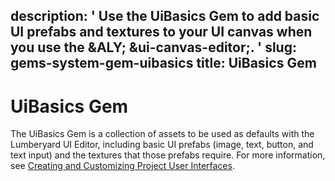 description: ' Use the UiBasics Gem to add basic UI prefabs and textures to your UI
  canvas when you use the &ALY; &ui-canvas-editor;. '
slug: gems-system-gem-uibasics
title: UiBasics Gem
---
# UiBasics Gem<a name="gems-system-gem-uibasics"></a>

The UiBasics Gem is a collection of assets to be used as defaults with the Lumberyard UI Editor, including basic UI prefabs \(image, text, button, and text input\) and the textures that those prefabs require\. For more information, see [Creating and Customizing Project User Interfaces](ui-editor-intro.md)\.